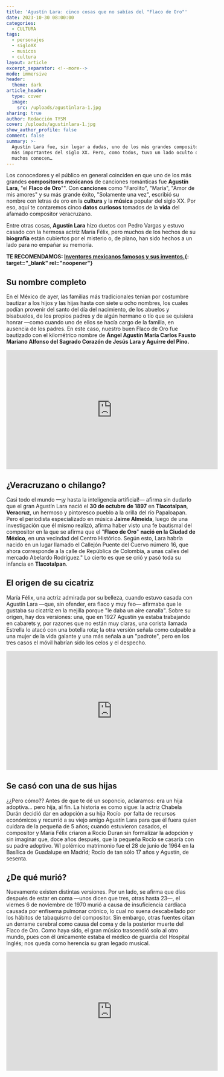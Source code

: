 ```yaml
---
title: 'Agustín Lara: cinco cosas que no sabías del "Flaco de Oro"'
date: 2023-10-30 08:00:00
categories:
  - CULTURA
tags:
  - personajes
  - sigloXX
  - musicos
  - cultura
layout: article
excerpt_separator: <!--more-->
mode: immersive
header:
  theme: dark
article_header:
  type: cover
  image:
    src: /uploads/agustinlara-1.jpg
sharing: true
author: Redacción TYSM
cover: /uploads/agustinlara-1.jpg
show_author_profile: false
comment: false
summary: >-
  Agustín Lara fue, sin lugar a dudas, uno de los más grandes compositores de
  más importantes del siglo XX. Pero, como todos, tuvo un lado oculto que no
  muchos conocen…
---
```

Los conocedores y el público en general coinciden en que uno de los más grandes **compositores** **mexicanos** de canciones románticas fue **Agustín Lara**, "el **Flaco de Oro**"". Con **canciones** como "Farolito", "María", "Amor de mis amores" y su más grande éxito, "Solamente una vez", escribió su nombre con letras de oro en la **cultura** y la **música** popular del siglo XX. Por eso, aquí te contaremos cinco **datos** **curiosos**&nbsp;tomados de la **vida** del afamado compositor veracruzano.

Entre otras cosas, **Agustín Lara** hizo duetos con Pedro Vargas y estuvo casado con la hermosa actriz María Félix, pero muchos de los hechos de su **biografía** están cubiertos por el misterio o, de plano, han sido hechos a un lado para no empañar su memoria.

**TE RECOMENDAMOS: [Inventores mexicanos famosos y sus inventos.](https://blog.tonoysumariachi.com/cultura/2022/04/25/inventores-mexicanos-famosos-y-sus-inventos.html){: target="_blank" rel="noopener"}**

## Su nombre completo

En el México de ayer, las familias más tradicionales tenían por costumbre bautizar a los hijos y las hijas hasta con siete u ocho nombres, los cuales podían provenir del santo del día del nacimiento, de los abuelos y bisabuelos, de los propios padres y de algún hermano o tío que se quisiera honrar —como cuando uno de ellos se hacía cargo de la familia, en ausencia de los padres. En este caso, nuestro buen Flaco de Oro fue bautizado con el kilométrico nombre de&nbsp;**Ángel Agustín María Carlos Fausto Mariano Alfonso del Sagrado Corazón de Jesús Lara y Aguirre del Pino.**

<iframe width="560" height="315" src="https://www.youtube.com/embed/kRDbkEHnJ5A?si=9sS4j-Csx9wiTtY4" title="YouTube video player" frameborder="0" allow="accelerometer; autoplay; clipboard-write; encrypted-media; gyroscope; picture-in-picture; web-share" allowfullscreen=""></iframe>

## ¿Veracruzano o chilango?

Casi todo el mundo —¡y hasta la inteligencia artificial!— afirma sin dudarlo que el gran Agustín Lara nació el **30 de octubre de 1897** en **Tlacotalpan**, **Veracruz**, un hermoso y pintoresco pueblo a la orilla del río Papaloapan. Pero el periodista especializado en música **Jaime Almeida**, luego de una investigación que él mismo realizó, afirma haber visto una fe bautismal del compositor en la que se afirma que el "**Flaco de Oro**" **nació en la Ciudad de México**, en una vecindad del Centro Histórico. Según esto, Lara habría nacido en un lugar llamado el Callejón Puente del Cuervo número 16, que ahora corresponde a la calle de República de Colombia, a unas calles del mercado Abelardo Rodríguez." Lo cierto es que se crió y pasó toda su infancia en **Tlacotalpan**.

## El origen de su cicatriz

María Félix, una actriz admirada por su belleza, cuando estuvo casada con Agustín Lara —que, sin ofender, era flaco y muy feo— afirmaba que le gustaba su cicatriz en la mejilla porque "le daba un aire canalla". Sobre su origen, hay dos versiones: una, que en 1927 Agustín ya estaba trabajando en cabarets y, por razones que no están muy claras, una corista llamada Estrella lo atacó con una botella rota; la otra versión señala como culpable a una mujer de la vida galante y una más señala a un "padrote", pero en los tres casos el móvil habrían sido los celos y el despecho.

<iframe width="560" height="315" src="https://www.youtube.com/embed/wXmKxyfnvvU?si=oTlwmqChrsSNxBki&amp;start=55" title="YouTube video player" frameborder="0" allow="accelerometer; autoplay; clipboard-write; encrypted-media; gyroscope; picture-in-picture; web-share" allowfullscreen=""></iframe>

## Se casó con una de sus hijas

¿¿Pero cómo?? Antes de que te dé un soponcio, aclaramos: era un hija adoptiva… pero hija, al fin. La historia es como sigue: la actriz Chabela Durán decidió dar en adopción a su hija Rocío&nbsp; por falta de recursos económicos y recurrió a su viejo amigo Agustín Lara para que él fuera quien cuidara de la pequeña de 5 años; cuando estuvieron casados, el compositor y María Félix criaron a Rocío Duran sin formalizar la adopción y sin imaginar que, doce años después, que la pequeña Rocío se casaría con su padre adoptivo. Wl polémico matrimonio fue el 28 de junio de 1964 en la Basílica de Guadalupe en Madrid; Rocío de tan sólo 17 años y Agustín, de sesenta.

## ¿De qué murió?

Nuevamente existen distintas versiones. Por un lado, se afirma que días después de estar en coma —unos dicen que tres, otras hasta 23—, el viernes 6 de noviembre de 1970 murió a causa de insuficiencia cardíaca causada por enfisema pulmonar crónico, lo cual no suena descabellado por los hábitos de tabaquismo del compositor. Sin embargo, otras fuentes citan un derrame cerebral como causa del coma y de la posterior muerte del Flaco de Oro. Como haya sido, el gran músico trascendió solo al otro mundo, pues con él únicamente estaba el médico de guardia del Hospital Inglés; nos queda como herencia su gran legado musical.

<iframe width="560" height="315" src="https://www.youtube.com/embed/XWOhWvltPSA?si=mZ3zlx5Ki6Uyn8KV&amp;start=55" title="YouTube video player" frameborder="0" allow="accelerometer; autoplay; clipboard-write; encrypted-media; gyroscope; picture-in-picture; web-share" allowfullscreen=""></iframe>